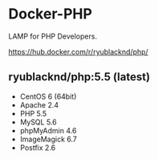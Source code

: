 # Docker-PHP

LAMP for PHP Developers.

https://hub.docker.com/r/ryublacknd/php/

## ryublacknd/php:5.5 (latest)

* CentOS 6 (64bit)
* Apache 2.4
* PHP 5.5
* MySQL 5.6
* phpMyAdmin 4.6
* ImageMagick 6.7
* Postfix 2.6

